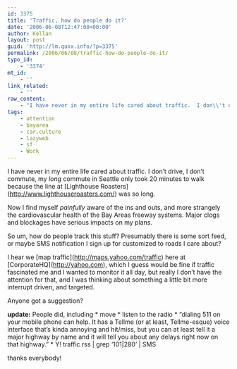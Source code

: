 ```yaml
---
id: 3375
title: 'Traffic, how do people do it?'
date: '2006-06-08T12:47:00+00:00'
author: Kellan
layout: post
guid: 'http://lm.quxx.info/?p=3375'
permalink: /2006/06/08/traffic-how-do-people-do-it/
typo_id:
    - '3374'
mt_id:
    - ''
link_related:
    - ''
raw_content:
    - "I have never in my entire life cared about traffic.  I don\\'t drive, I don\\'t commute, my *long* commute in Seattle only took 20 minutes to walk because the line at [Lighthouse Roasters](http://www.lighthouseroasters.com/) was so long.\r\n\r\nNow I find myself *painfully* aware of the ins and outs, and more strangely the cardiovascular health of the Bay Areas freeway systems.  Major clogs and blockages have serious impacts on my plans.\r\n\r\nSo um, how do people track this stuff?  Presumably there is some sort feed, or maybe SMS notification I sign up for customized to roads I care about?\r\n\r\nI hear we [map traffic](http://maps.yahoo.com/traffic) here at [CorporateHQ](http://yahoo.com), which I guess would be fine if traffic fascinated me and I wanted to monitor it all day, but really I don\\'t have the attention for that, and I was thinking about something a little bit more interrupt driven, and targeted.\r\n\r\nAnyone got a suggestion?\r\n\r\n**update:** People did, including\r\n* move\r\n* listen to the radio\r\n* \\\"dialing 511 on your mobile phone can help. It has a Tellme (or at least, Tellme-esque) voice interface that\\'s kinda annoying and hit/miss, but you can at least tell it a major highway by name and it will tell you about any delays right now on that highway.\\\"\r\n* Y! traffic rss | grep \\'101|280\\' | SMS\r\n\r\nthanks everybody!"
tags:
    - attention
    - bayarea
    - car.culture
    - lazyweb
    - sf
    - Work
---
```


I have never in my entire life cared about traffic. I don’t drive, I don’t commute, my *long* commute in Seattle only took 20 minutes to walk because the line at \[Lighthouse Roasters\](http://www.lighthouseroasters.com/) was so long.

Now I find myself *painfully* aware of the ins and outs, and more strangely the cardiovascular health of the Bay Areas freeway systems. Major clogs and blockages have serious impacts on my plans.

So um, how do people track this stuff? Presumably there is some sort feed, or maybe SMS notification I sign up for customized to roads I care about?

I hear we \[map traffic\](http://maps.yahoo.com/traffic) here at \[CorporateHQ\](http://yahoo.com), which I guess would be fine if traffic fascinated me and I wanted to monitor it all day, but really I don’t have the attention for that, and I was thinking about something a little bit more interrupt driven, and targeted.

Anyone got a suggestion?

**update:** People did, including \* move \* listen to the radio \* “dialing 511 on your mobile phone can help. It has a Tellme (or at least, Tellme-esque) voice interface that’s kinda annoying and hit/miss, but you can at least tell it a major highway by name and it will tell you about any delays right now on that highway.” \* Y! traffic rss | grep ‘101|280’ | SMS

thanks everybody!